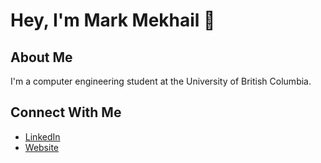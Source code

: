 # Hey, I'm Mark Mekhail 👋

## About Me
I'm a computer engineering student at the University of British Columbia.

## Connect With Me
- [LinkedIn](https://www.linkedin.com/in/mark-mekhail/)
- [Website](https://mark-mekhail.github.io/About-Mark/)